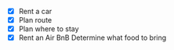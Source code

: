 - [x] Rent a car
- [x] Plan route
- [x] Plan where to stay
- [x] Rent an Air BnB
Determine what food to bring
